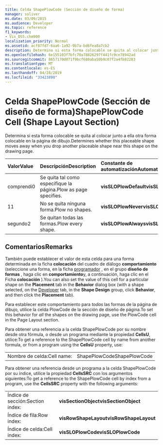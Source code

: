 ```yaml
---
title: Celda ShapePlowCode (Sección de diseño de forma)
manager: soliver
ms.date: 03/09/2015
ms.audience: Developer
ms.topic: reference
f1_keywords:
- Vis_DSS.chm900
localization_priority: Normal
ms.assetid: acf07fd7-6aa6-1a92-9b7a-bd6fea8a7cb2
description: Determina si esta forma colocable se quita al colocar junto a ella otra forma colocable en la página de dibujo.
ms.openlocfilehash: 6e155103f7bfc70a78826297f441fc9ce78942ad
ms.sourcegitcommit: 8657170d071f9bcf680aba50b9c07f2a4fb82283
ms.translationtype: MT
ms.contentlocale: es-ES
ms.lasthandoff: 04/28/2019
ms.locfileid: "33423898"
---
```

# <a name="shapeplowcode-cell-shape-layout-section"></a><span data-ttu-id="5b0d3-103">Celda ShapePlowCode (Sección de diseño de forma)</span><span class="sxs-lookup"><span data-stu-id="5b0d3-103">ShapePlowCode Cell (Shape Layout Section)</span></span>

<span data-ttu-id="5b0d3-104">Determina si esta forma colocable se quita al colocar junto a ella otra forma colocable en la página de dibujo.</span><span class="sxs-lookup"><span data-stu-id="5b0d3-104">Determines whether this placeable shape moves away when you drop another placeable shape near this shape on the drawing page.</span></span>
  
|<span data-ttu-id="5b0d3-105">**Valor**</span><span class="sxs-lookup"><span data-stu-id="5b0d3-105">**Value**</span></span>|<span data-ttu-id="5b0d3-106">**Descripción**</span><span class="sxs-lookup"><span data-stu-id="5b0d3-106">**Description**</span></span>|<span data-ttu-id="5b0d3-107">**Constante de automatización**</span><span class="sxs-lookup"><span data-stu-id="5b0d3-107">**Automation constant**</span></span>|
|:-----|:-----|:-----|
|<span data-ttu-id="5b0d3-108">comprendi</span><span class="sxs-lookup"><span data-stu-id="5b0d3-108">0</span></span>  <br/> |<span data-ttu-id="5b0d3-109">Se quita tal como especifique la página.</span><span class="sxs-lookup"><span data-stu-id="5b0d3-109">Plow as page specifies.</span></span>  <br/> |<span data-ttu-id="5b0d3-110">**visSLOPlowDefault**</span><span class="sxs-lookup"><span data-stu-id="5b0d3-110">**visSLOPlowDefault**</span></span> <br/> |
|<span data-ttu-id="5b0d3-111">1</span><span class="sxs-lookup"><span data-stu-id="5b0d3-111">1</span></span>  <br/> |<span data-ttu-id="5b0d3-112">No se quita ninguna forma.</span><span class="sxs-lookup"><span data-stu-id="5b0d3-112">Plow no shapes.</span></span>  <br/> |<span data-ttu-id="5b0d3-113">**visSLOPlowNever**</span><span class="sxs-lookup"><span data-stu-id="5b0d3-113">**visSLOPlowNever**</span></span> <br/> |
|<span data-ttu-id="5b0d3-114">segundo</span><span class="sxs-lookup"><span data-stu-id="5b0d3-114">2</span></span>  <br/> |<span data-ttu-id="5b0d3-115">Se quitan todas las formas.</span><span class="sxs-lookup"><span data-stu-id="5b0d3-115">Plow every shape.</span></span>  <br/> |<span data-ttu-id="5b0d3-116">**visSLOPlowAlways**</span><span class="sxs-lookup"><span data-stu-id="5b0d3-116">**visSLOPlowAlways**</span></span> <br/> |
   
## <a name="remarks"></a><span data-ttu-id="5b0d3-117">Comentarios</span><span class="sxs-lookup"><span data-stu-id="5b0d3-117">Remarks</span></span>

<span data-ttu-id="5b0d3-118">También puede establecer el valor de esta celda para una forma determinada en la ficha **colocación** del cuadro de diálogo **comportamiento** (seleccione una forma, en la ficha [programador](run-in-developer-mode-display-the-developer-tab.md) , en el grupo **diseño de formas** , haga clic en **comportamiento**y, a continuación, haga clic en el Ficha **colocación** ).</span><span class="sxs-lookup"><span data-stu-id="5b0d3-118">You can also set the value of this cell for a particular shape on the **Placement** tab in the **Behavior** dialog box (with a shape selected, on the [Developer](run-in-developer-mode-display-the-developer-tab.md) tab, in the **Shape Design** group, click **Behavior**, and then click the **Placement** tab).</span></span> 
  
<span data-ttu-id="5b0d3-119">Para establecer este comportamiento para *todas* las formas de la página de dibujo, utilice la celda PlowCode de la sección de diseño de página.</span><span class="sxs-lookup"><span data-stu-id="5b0d3-119">To set this behavior for  *all*  the shapes on the drawing page, use the PlowCode cell in the Page Layout section.</span></span> 
  
<span data-ttu-id="5b0d3-120">Para obtener una referencia a la celda ShapePlowCode por su nombre desde otra fórmula, o desde un programa mediante la propiedad **CellsU**, utilice:</span><span class="sxs-lookup"><span data-stu-id="5b0d3-120">To get a reference to the ShapePlowCode cell by name from another formula, or from a program using the **CellsU** property, use:</span></span> 
  
|||
|:-----|:-----|
|<span data-ttu-id="5b0d3-121">Nombre de celda:</span><span class="sxs-lookup"><span data-stu-id="5b0d3-121">Cell name:</span></span>  <br/> |<span data-ttu-id="5b0d3-122">ShapePlowCode</span><span class="sxs-lookup"><span data-stu-id="5b0d3-122">ShapePlowCode</span></span>  <br/> |
   
<span data-ttu-id="5b0d3-123">Para obtener una referencia desde un programa a la celda ShapePlowCode por su índice, utilice la propiedad **CellsSRC** con los argumentos siguientes:</span><span class="sxs-lookup"><span data-stu-id="5b0d3-123">To get a reference to the ShapePlowCode cell by index from a program, use the **CellsSRC** property with the following arguments:</span></span> 
  
|||
|:-----|:-----|
|<span data-ttu-id="5b0d3-124">Índice de sección:</span><span class="sxs-lookup"><span data-stu-id="5b0d3-124">Section index:</span></span>  <br/> |<span data-ttu-id="5b0d3-125">**visSectionObject**</span><span class="sxs-lookup"><span data-stu-id="5b0d3-125">**visSectionObject**</span></span> <br/> |
|<span data-ttu-id="5b0d3-126">Índice de fila:</span><span class="sxs-lookup"><span data-stu-id="5b0d3-126">Row index:</span></span>  <br/> |<span data-ttu-id="5b0d3-127">**visRowShapeLayout**</span><span class="sxs-lookup"><span data-stu-id="5b0d3-127">**visRowShapeLayout**</span></span> <br/> |
|<span data-ttu-id="5b0d3-128">Índice de celda:</span><span class="sxs-lookup"><span data-stu-id="5b0d3-128">Cell index:</span></span>  <br/> |<span data-ttu-id="5b0d3-129">**visSLOPlowCode**</span><span class="sxs-lookup"><span data-stu-id="5b0d3-129">**visSLOPlowCode**</span></span> <br/> |
   

